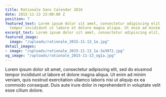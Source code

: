 ```yaml
---
title: Rationale Sans Calendar 2016
date: 2015-11-13 23:00:00 Z
position: 7
featured_text: Lorem ipsum dolor sit amet, consectetur adipiscing elit, sed do eiusmod
  tempor incididunt ut labore et dolore magna aliqua. Ut enim ad minim veniam.
excerpt_text: Lorem ipsum dolor sit amet, consectetur adipiscing elit, sed do eiusmod.
featured_image:
  image: "/uploads/rationale_2015-11-13_1a.jpg"
detail_images:
- image: "/uploads/rationale_2015-11-13_1a-3a3972.jpg"
og_image: "/uploads/rationale_2015-11-13_og1a.jpg"
---
```


Lorem ipsum dolor sit amet, consectetur adipiscing elit, sed do eiusmod tempor incididunt ut labore et dolore magna aliqua. Ut enim ad minim veniam, quis nostrud exercitation ullamco laboris nisi ut aliquip ex ea commodo consequat. Duis aute irure dolor in reprehenderit in voluptate velit esse cillum dolore.
